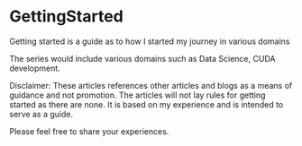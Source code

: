 # GettingStarted
Getting started is a guide as to how I started my journey in various domains 

The series would include various domains such as Data Science, CUDA development.

Disclaimer: These articles references other articles and blogs as a means of guidance and not promotion. The articles will not lay rules for getting started as there are none. It is based on my experience and is intended to serve as a guide.

Please feel free to share your experiences.
